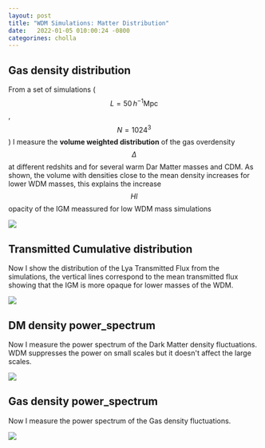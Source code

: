 ```yaml
---
layout: post
title: "WDM Simulations: Matter Distribution"
date:   2022-01-05 010:00:24 -0800
categorines: cholla
---
```


## Gas density distribution

From a set of simulations ($$L=50\,h^{-1}\mathrm{Mpc}$$, $$N=1024^{3}$$) I measure the **volume weighted  distribution** of the gas overdensity $$\Delta$$ at different redshits and for several warm Dar Matter masses and CDM. As shown, the volume with densities close to the mean density increases for lower WDM masses, this explains the increase $$HI$$ opacity of the IGM meassured for low WDM mass simulations

<img src="{{ site.url }}assets/images/wdm_matter_distribution/density_distribution.png">

## Transmitted Cumulative distribution

Now I show the distribution of the Lya Transmitted Flux from the simulations, the vertical lines correspond to the mean transmitted flux showing that the IGM is more opaque for lower masses of the WDM. 


<img src="{{ site.url }}assets/images/wdm_matter_distribution/flux_distribution.png">


## DM density power_spectrum

Now I measure the power spectrum of the Dark Matter density fluctuations. WDM suppresses the power on small scales but it doesn't affect the large scales.

<img src="{{ site.url }}assets/images/wdm_matter_distribution/power_spectrum_particles.png">



## Gas density power_spectrum

Now I measure the power spectrum of the Gas density fluctuations.
   
<img src="{{ site.url }}assets/images/wdm_matter_distribution/power_spectrum_hydro.png">


